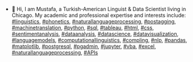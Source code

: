 - 👋 Hi, I am Mustafa, a Turkish-American Linguist & Data Scientist living in Chicago. My academic and professional expertise and interests include:
[#linguistics](https://github.com/topics/linguistics), [#phonetics](https://github.com/topics/phonetics), [#naturallanguageprocessing](https://github.com/topics/naturallanguageprocessing), [#postagging](https://github.com/topics/postagging), [#machinetranslation](https://github.com/topics/machinetranslation), [#python](https://github.com/topics/python), [#sql](https://github.com/topics/sql), [#tableau](https://github.com/topics/tableau), [#html](https://github.com/topics/html), [#css](https://github.com/topics/css), [#sentimentanalysis](https://github.com/topics/sentimentanalysis), [#dataanalysis](https://github.com/topics/dataanalysis), [#datascience](https://github.com/topics/datascience), [#datavisualization](https://github.com/topics/datavisualization), [#languagemodels](https://github.com/topics/languagemodels), [#computationallinguistics](https://github.com/topics/computationallinguistics), [#compling](https://github.com/topics/compling), [#nlp](https://github.com/topics/nlp), [#pandas](https://github.com/topics/pandas), [#matplotlib](https://github.com/topics/matplotlib), [#postgresql](https://github.com/topics/postgresql), [#pgadmin](https://github.com/topics/pgadmin), [#jupyter](https://github.com/topics/jupyter), [#vba](https://github.com/topics/vba), [#excel](https://github.com/topics/excel), [#naturallanguageprocessing](https://github.com/topics/naturallanguageprocessing), [#APIs](https://github.com/topics/apis)

<!---
mustafacanayter/mustafacanayter is a ✨ special ✨ repository because its `README.md` (this file) appears on your GitHub profile.
You can click the Preview link to take a look at your changes.
--->
